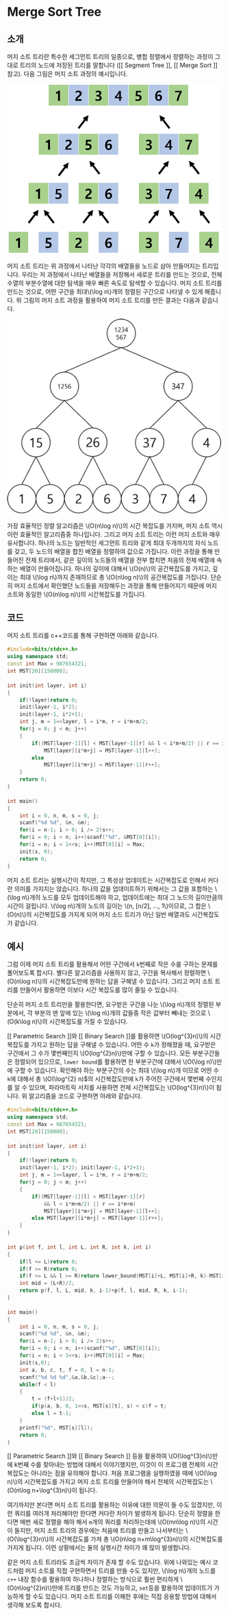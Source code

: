 # Merge Sort Tree

## 소개

머지 소트 트리란 특수한 세그먼트 트리의 일종으로,  병합 정렬에서 정렬하는  과정이 그대로 트리의 노드에 저장된 트리를 말합니다 ([[ Segment Tree ]], [[ Merge Sort ]] 참고). 다음 그림은 머지 소트 과정의 예시입니다. 

<img src="./pic/mergesorttree1.png" width = 500 >

머지 소트 트리는 위 과정에서 나타난 각각의 배열들을 노드로 삼아 만들어지는 트리입니다. 우리는 저 과정에서 나타난 배열들을 저장해서 새로운 트리를 만드는 것으로, 전체 수열의 부분수열에 대한 탐색을 매우 빠른 속도로 탐색할 수 있습니다. 머지 소트 트리를 만드는 것으로, 어떤 구간을 최대\\(\log n\\)개의 정렬된 구간으로 나타낼 수 있게 해줍니다. 위 그림의 머지 소트 과정을 활용하여 머지 소트 트리를 만든 결과는 다음과 같습니다.

<img src="./pic/mergesorttree2.jpg" width = 500 >

가장 효율적인 정렬 알고리즘은 \\(O(n\log n)\\)의 시간 복잡도를 가지며, 머지 소트 역시 이런 효율적인 알고리즘중 하나입니다. 그리고 머지 소트 트리는 이런 머지 소트와 매우 유사합니다. 하나의 노드는 일반적인 세그먼트 트리와 같게 최대 두개까지의 자식 노드를 갖고, 두 노드의 배열을 합친 배열을 정렬하여 값으로 가집니다. 이런 과정을 통해 만들어진 전체 트리에서, 같은 깊이의 노드들의 배열을 전부 합치면 처음의 전체 배열에 속하는 배열이 만들어집니다. 하나의 깊이에 대해서 \\(O(n)\\)의 공간복잡도를 가지고, 깊이는 최대 \\(\log n\\)까지 존재하므로 총 \\(O(n\log n)\\)의 공간복잡도를 가집니다. 단순히 머지 소트에서 확인했던 노드들을 저장해두는 과정을 통해 만들어지기 때문에 머지 소트와 동일한 \\(O(n\log n)\\)의 시간복잡도를 가집니다. 

## 코드

머지 소트 트리를 c++코드를 통해 구현하면 아래와 같습니다.

``` c++
#include<bits/stdc++.h>
using namespace std;
const int Max = 987654321;
int MST[20][150000];

int init(int layer, int i)
{
    if(!layer)return 0;
    init(layer-1, i*2);
    init(layer-1, i*2+1);
    int j, m = 1<<layer, l = i*m, r = i*m+m/2;
    for(j = 0; j < m; j++)
    {
        if((MST[layer-1][l] < MST[layer-1][r] && l < i*m+m/2) || r == i*m+m)
            MST[layer][i*m+j] = MST[layer-1][l++];
        else
            MST[layer][i*m+j] = MST[layer-1][r++];
    }
    return 0;
}

int main()
{
    int i = 0, n, m, s = 0, j;
    scanf("%d %d", &n, &m);
    for(i = n-1; i > 0; i /= 2)s++;
    for(i = 0; i < n; i++)scanf("%d", &MST[0][i]);
    for(i = n; i < 1<<s; i++)MST[0][i] = Max;
    init(s, 0);
    return 0;
}
```



머지 소트 트리는 실행시간이 작지만, 그 특성상 업데이트는 시간복잡도로 인해서 커다란 의미를 가지지는 않습니다. 하나의 값을 업데이트하기 위해서는 그 값을 포함하는 \\(\log n\\)개의 노드를 모두 업데이트해야 하고, 업데이트에는 최대 그 노드의 길이만큼의 시간이 걸립니다. \\(\log n\\)개의 노드의 길이는 \\(n, [n/2], ..., 1\\)이므로, 그 합은 \\(O(n)\\)의  시간복잡도를 가지게 되어 머지 소드 트리가 아닌 일반 배열과도 시간복잡도가 같습니다.

## 예시

그럼 이제 머지 소트 트리를 활용해서 어떤 구간에서 `k`번째로 작은 수를 구하는 문제를 풀어보도록 합시다. 별다른 알고리즘을 사용하지 않고, 구간을 복사해서 정렬하면 \\(O(n\log n)\\)의 시간복잡도만에 원하는 답을 구해낼 수 있습니다. 그리고 머지 소트 트리를 만들어서 활용하면 이보다 시간 복잡도를 많이 줄일 수 있습니다.

단순히 머지 소트 트리만을 활용한다면, 요구받은 구간을 나눈 \\(\log n\\)개의 정렬된 부분에서, 각 부분의 맨 앞에 있는 \\(\log n\\)개의 값들중 작은 값부터 빼내는 것으로 \\(O(k\log n)\\)의 시간복잡도를 가질 수 있습니다.

[[ Parametric Search ]]와 [[ Binary Search ]]를 활용하면 \\(O(log^{3}n)\\)의 시간복잡도를 가지고 원하는 답을 구해낼 수 있습니다. 어떤 수 `k`가 정해졌을 때, 요구받은 구간에서 그 수가 몇번째인지 \\(O(log^{2}n)\\)만에 구할 수 있습니다. 모든 부분구간들은 정렬되어 있으므로, `lower bound`를 활용하면 한 부분구간에 대해서 \\(O(\log n)\\)만에 구할 수 있습니다. 확인해야 하는 부분구간의 수는 최대 \\(\log n\\)개 이므로 어떤 수 `k`에 대해서 총 \\(O(\log^{2} n)$의 시간복잡도만에 `k`가 주어진 구간에서 몇번째 수인지를 알 수 있으며, 파라마트릭 서치를 사용하면 전체 시간복잡도는 \\(O(log^{3}n)\\)이 됩니다. 위 알고리즘을 코드로 구현하면 아래와 같습니다.

``` c++
#include<bits/stdc++.h>
using namespace std;
const int Max = 987654321;
int MST[20][150000];

int init(int layer, int i)
{
    if(!layer)return 0;
    init(layer-1, i*2); init(layer-1, i*2+1);
    int j, m = 1<<layer, l = i*m, r = i*m+m/2;
    for(j = 0; j < m; j++)
    {
        if((MST[layer-1][l] < MST[layer-1][r] 
            && l < i*m+m/2) || r == i*m+m)
            MST[layer][i*m+j] = MST[layer-1][l++];
        else MST[layer][i*m+j] = MST[layer-1][r++];
    }
}

int p(int f, int l, int L, int R, int k, int i)
{
    if(l <= L)return 0;
    if(f >= R)return 0;
    if(f <= L && l >= R)return lower_bound(MST[i]+L, MST[i]+R, k)-MST[i]-L;
    int mid = (L+R)/2;
    return p(f, l, L, mid, k, i-1)+p(f, l, mid, R, k, i-1);
}

int main()
{
    int i = 0, n, m, s = 0, j;
    scanf("%d %d", &n, &m);
    for(i = n-1; i > 0; i /= 2)s++;
    for(i = 0; i < n; i++)scanf("%d", &MST[0][i]);
    for(i = n; i < 1<<s; i++)MST[0][i] = Max;
    init(s,0);
    int a, b, c, t, f = 0, l = n-1;
    scanf("%d %d %d",&a,&b,&c);a--;
    while(f < l)
    {
        t = (f+l+1)/2;
        if(p(a, b, 0, 1<<s, MST[s][t], s) < c)f = t;
        else l = t-1;
    }
    printf("%d", MST[s][l]);
    return 0;
}
```


[[ Parametric Search ]]와 [[ Binary Search ]] 등을 활용하여 \\(O(\log^{3}n)\\)만에 k번째 수를 찾아내는 방법에 대해서 이야기했지만, 이것이 이 프로그램 전체의 시간복잡도는 아니라는 점을 유의해야 합니다. 처음 프로그램을 실행하였을 때에 \\(O(\log n)\\)의 시간복잡도를 가지고 머지 소트 트리를 만들어야 해서 전체의 시간복잡도는 \\(O(n\log n+\log^{3}n)\\)이 됩니다. 

여기까지만 본다면 머지 소트 트리를 활용하는 이유에 대한 의문이 들 수도 있겠지만, 이런 쿼리를 여러개 처리해야만 한다면 커다란 차이가 발생하게 됩니다. 단순히 정렬을 한다면 매번 새로 정렬을 해야 해서 `m`개의 쿼리를 처리하는데에 \\(O(mn\log n)\\)의 시간이 들지만, 머지 소트 트리의 경우에는 처음에 트리를 만들고 나서부터는 \\(O(\log^{3}n)\\)의 시간복잡도를 가져 총 \\(O(n\log n+m\log^{3}n)\\)의 시간복잡도를 가지게 됩니다. 이런 상황에서는 둘의 실행시간 차이가 꽤 많이 발생합니다.


같은 머지 소트 트리라도 조금씩 차이가 존재 할 수도 있습니다. 위에 나와있는 예시 코드처럼 머지 소트를 직접 구현하면서 트리를 만들 수도 있지만, \\(\log n\\)개의 노드를 `c++` 내장 함수를 활용하여 하나하나 정렬하는 방식으로 훨씬 편리하게 \\(O(n\log^{2}n)\\)만에 트리를 만드는 것도 가능하고, `set`등을 활용하여 업데이트가 가능하게 할 수도 있습니다. 머지 소트 트리를 이해한 후에는 직접 응용할 방법에 대해서 생각해 보도록 합시다.
